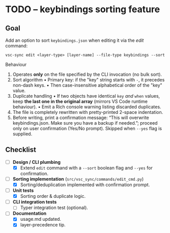 # TODO – keybindings sorting feature

Goal
----
Add an option to sort `keybindings.json` when editing it via the *edit* command:

```
vsc-sync edit <layer-type> [layer-name] --file-type keybindings --sort
```

Behaviour
1. Operates **only** on the file specified by the CLI invocation (no bulk sort).
2. Sort algorithm
   • Primary key: if the "key" string starts with `-`, it precedes non-dash keys.
   • Then case-insensitive alphabetical order of the "key" value.
3. Duplicate handling
   • If two objects have identical `key` *and* `when` values, keep **the last
     one in the original array** (mirrors VS Code runtime behaviour).
   • Emit a Rich console warning listing discarded duplicates.
4. The file is completely rewritten with pretty-printed 2-space indentation.
5. Before writing, print a confirmation message: “This will overwrite
   keybindings.json. Make sure you have a backup if needed.”; proceed only on
   user confirmation (Yes/No prompt).  Skipped when `--yes` flag is supplied.

Checklist
---------

- [ ] **Design / CLI plumbing**
  - [X] Extend `edit` command with a `--sort` boolean flag and `--yes` for confirmation.

- [ ] **Sorting implementation** (`src/vsc_sync/commands/edit_cmd.py`)
  - [X] Sorting/deduplication implemented with confirmation prompt.

- [ ] **Unit tests**
  - [X] Sorting order & duplicate logic.

- [ ] **CLI integration tests**
  - [ ] Typer integration test (optional).

- [ ] **Documentation**
  - [X] usage.md updated.
  - [X] layer-precedence tip.
